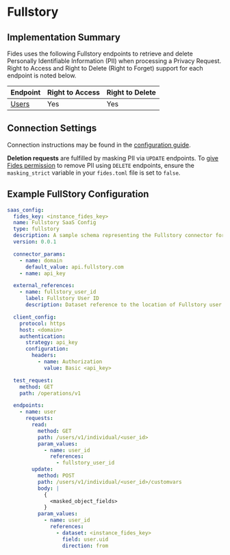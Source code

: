 
# Fullstory

## Implementation Summary

Fides uses the following Fullstory endpoints to retrieve and delete Personally Identifiable Information (PII) when processing a Privacy Request. Right to Access and Right to Delete (Right to Forget) support for each endpoint is noted below.

|Endpoint | Right to Access | Right to Delete |
|----|----|----|
|[Users](https://developer.fullstory.com/get-user) | Yes | Yes |

## Connection Settings

Connection instructions may be found in the [configuration guide](../saas_config).

**Deletion requests** are fulfilled by masking PII via `UPDATE` endpoints. To [give Fides permission](../../../installation/configuration#configuration-variable-reference) to remove PII using `DELETE` endpoints, ensure the `masking_strict` variable in your `fides.toml` file is set to `false`.

## Example FullStory Configuration

```yaml
saas_config:
  fides_key: <instance_fides_key>
  name: Fullstory SaaS Config
  type: fullstory
  description: A sample schema representing the Fullstory connector for Fides
  version: 0.0.1

  connector_params:
    - name: domain
      default_value: api.fullstory.com
    - name: api_key

  external_references:
    - name: fullstory_user_id
      label: Fullstory User ID
      description: Dataset reference to the location of Fullstory user IDs

  client_config:
    protocol: https
    host: <domain>
    authentication:
      strategy: api_key
      configuration:
        headers:
          - name: Authorization
            value: Basic <api_key>

  test_request:
    method: GET
    path: /operations/v1

  endpoints:
    - name: user
      requests:
        read:
          method: GET
          path: /users/v1/individual/<user_id>
          param_values:
            - name: user_id
              references:
                - fullstory_user_id
        update:
          method: POST
          path: /users/v1/individual/<user_id>/customvars
          body: |
            {
              <masked_object_fields>
            }
          param_values:
            - name: user_id
              references:
                - dataset: <instance_fides_key>
                  field: user.uid
                  direction: from
```
